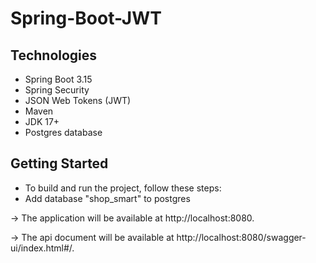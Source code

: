# Spring-Boot-JWT 

## Technologies
* Spring Boot 3.15
* Spring Security
* JSON Web Tokens (JWT)
* Maven
* JDK 17+
* Postgres database

## Getting Started
* To build and run the project, follow these steps:
*  Add database "shop_smart" to postgres

-> The application will be available at http://localhost:8080.

-> The api document will be available at http://localhost:8080/swagger-ui/index.html#/.